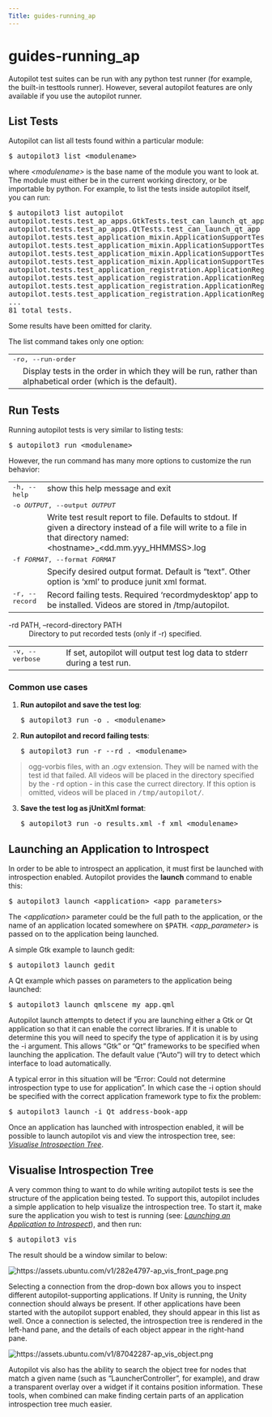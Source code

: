 ```yaml
---
Title: guides-running_ap
---
```


# guides-running_ap

<p>Autopilot test suites can be run with any python test runner (for example, the built-in testtools runner). However, several autopilot features are only available if you use the autopilot runner.</p>
<h2>List Tests<a class="headerlink" href="#list-tests" title="Permalink to this headline"></a></h2>
<p>Autopilot can list all tests found within a particular module:</p>
<pre>$ autopilot3 list &lt;modulename&gt;
</pre>
<p>where <em>&lt;modulename&gt;</em> is the base name of the module you want to look at. The module must either be in the current working directory, or be importable by python. For example, to list the tests inside autopilot itself, you can run:</p>
<pre>$ autopilot3 list autopilot
autopilot.tests.test_ap_apps.GtkTests.test_can_launch_qt_app
autopilot.tests.test_ap_apps.QtTests.test_can_launch_qt_app
autopilot.tests.test_application_mixin.ApplicationSupportTests.test_can_create
autopilot.tests.test_application_mixin.ApplicationSupportTests.test_launch_raises_ValueError_on_unknown_kwargs
autopilot.tests.test_application_mixin.ApplicationSupportTests.test_launch_raises_ValueError_on_unknown_kwargs_with_known
autopilot.tests.test_application_mixin.ApplicationSupportTests.test_launch_with_bad_types_raises_typeerror
autopilot.tests.test_application_registration.ApplicationRegistrationTests.test_can_register_new_application
autopilot.tests.test_application_registration.ApplicationRegistrationTests.test_can_unregister_application
autopilot.tests.test_application_registration.ApplicationRegistrationTests.test_registering_app_twice_raises_KeyError
autopilot.tests.test_application_registration.ApplicationRegistrationTests.test_unregistering_unknown_application_raises_KeyError
...
81 total tests.
</pre>
<p>Some results have been omitted for clarity.</p>
<p>The list command takes only one option:</p>
<table class="docutils option-list" frame="void" rules="none">
<col class="option" />
<col class="description" />
<tbody valign="top">
<tr><td class="option-group" colspan="2">
<kbd><span class="option">-r<var>o</var></span>, <span class="option">--run-order</span></kbd></td>
</tr>
<tr><td>&nbsp;</td><td>Display tests in the order in which they will be run,
rather than alphabetical order (which is the default).</td></tr>
</tbody>
</table>
<h2>Run Tests<a class="headerlink" href="#run-tests" title="Permalink to this headline"></a></h2>
<p>Running autopilot tests is very similar to listing tests:</p>
<pre>$ autopilot3 run &lt;modulename&gt;
</pre>
<p>However, the run command has many more options to customize the run behavior:</p>
<table class="docutils option-list" frame="void" rules="none">
<col class="option" />
<col class="description" />
<tbody valign="top">
<tr><td class="option-group">
<kbd><span class="option">-h</span>, <span class="option">--help</span></kbd></td>
<td>show this help message and exit</td></tr>
<tr><td class="option-group" colspan="2">
<kbd><span class="option">-o <var>OUTPUT</var></span>, <span class="option">--output <var>OUTPUT</var></span></kbd></td>
</tr>
<tr><td>&nbsp;</td><td>Write test result report to file. Defaults to stdout.
If given a directory instead of a file will write to a
file in that directory named:
&lt;hostname&gt;_&lt;dd.mm.yyy_HHMMSS&gt;.log</td></tr>
<tr><td class="option-group" colspan="2">
<kbd><span class="option">-f <var>FORMAT</var></span>, <span class="option">--format <var>FORMAT</var></span></kbd></td>
</tr>
<tr><td>&nbsp;</td><td>Specify desired output format. Default is &#8220;text&#8221;.
Other option is &#8216;xml&#8217; to produce junit xml format.</td></tr>
<tr><td class="option-group">
<kbd><span class="option">-r</span>, <span class="option">--record</span></kbd></td>
<td>Record failing tests. Required &#8216;recordmydesktop&#8217; app
to be installed. Videos are stored in /tmp/autopilot.</td></tr>
</tbody>
</table>
<dl class="docutils">
<dt>-rd PATH, &#8211;record-directory PATH</dt>
<dd>Directory to put recorded tests (only if -r)
specified.</dd>
</dl>
<table class="docutils option-list" frame="void" rules="none">
<col class="option" />
<col class="description" />
<tbody valign="top">
<tr><td class="option-group">
<kbd><span class="option">-v</span>, <span class="option">--verbose</span></kbd></td>
<td>If set, autopilot will output test log data to stderr
during a test run.</td></tr>
</tbody>
</table>
<h3>Common use cases<a class="headerlink" href="#common-use-cases" title="Permalink to this headline"></a></h3>
<ol class="arabic">
<li><p class="first"><strong>Run autopilot and save the test log</strong>:</p>
<pre>$ autopilot3 run -o . &lt;modulename&gt;
</pre>
</li>
</ol>
<blockquote>
</blockquote>
<ol class="arabic" start="2">
<li><p class="first"><strong>Run autopilot and record failing tests</strong>:</p>
<pre>$ autopilot3 run -r --rd . &lt;modulename&gt;
</pre>
</li>
</ol>
<blockquote>
ogg-vorbis</em> files, with an .ogv extension. They will be named with the test id that failed. All videos will be placed in the directory specified by the <tt class="docutils literal"><span class="pre">-rd</span></tt> option - in this case the currect directory. If this option is omitted, videos will be placed in <tt class="docutils literal"><span class="pre">/tmp/autopilot/</span></tt>.</blockquote>
<ol class="arabic" start="3">
<li><p class="first"><strong>Save the test log as jUnitXml format</strong>:</p>
<pre>$ autopilot3 run -o results.xml -f xml &lt;modulename&gt;
</pre>
</li>
</ol>
<blockquote>
</blockquote>
<span id="launching-application-to-introspect"></span><h2>Launching an Application to Introspect<a class="headerlink" href="#launching-an-application-to-introspect" title="Permalink to this headline"></a></h2>
<p>In order to be able to introspect an application, it must first be launched with introspection enabled. Autopilot provides the <strong>launch</strong> command to enable this:</p>
<pre>$ autopilot3 launch &lt;application&gt; &lt;app_parameters&gt;
</pre>
<p>The <em>&lt;application&gt;</em> parameter could be the full path to the application, or the name of an application located somewhere on <tt class="docutils literal"><span class="pre">$PATH</span></tt>. <em>&lt;app_parameter&gt;</em> is passed on to the application being launched.</p>
<p>A simple Gtk example to launch gedit:</p>
<pre>$ autopilot3 launch gedit
</pre>
<p>A Qt example which passes on parameters to the application being launched:</p>
<pre>$ autopilot3 launch qmlscene my_app.qml
</pre>
<p>Autopilot launch attempts to detect if you are launching either a Gtk or Qt application so that it can enable the correct libraries. If it is unable to determine this you will need to specify the type of application it is by using the -i argument. This allows &#8220;Gtk&#8221; or &#8220;Qt&#8221; frameworks to be specified when launching the application. The default value (&#8220;Auto&#8221;) will try to detect which interface to load automatically.</p>
<p>A typical error in this situation will be &#8220;Error: Could not determine introspection type to use for application&#8221;. In which case the -i option should be specified with the correct application framework type to fix the problem:</p>
<pre>$ autopilot3 launch -i Qt address-book-app
</pre>
<p>Once an application has launched with introspection enabled, it will be possible to launch autopilot vis and view the introspection tree, see: <a class="reference internal" href="#visualise-introspection-tree"><em>Visualise Introspection Tree</em></a>.</p>
<span id="id1"></span><h2>Visualise Introspection Tree<a class="headerlink" href="#visualise-introspection-tree" title="Permalink to this headline"></a></h2>
<p>A very common thing to want to do while writing autopilot tests is see the structure of the application being tested. To support this, autopilot includes a simple application to help visualize the introspection tree. To start it, make sure the application you wish to test is running (see: <a class="reference internal" href="#launching-application-to-introspect"><em>Launching an Application to Introspect</em></a>), and then run:</p>
<pre>$ autopilot3 vis
</pre>
<p>The result should be a window similar to below:</p>
<img alt="https://assets.ubuntu.com/v1/282e4797-ap_vis_front_page.png" />
<p>Selecting a connection from the drop-down box allows you to inspect different autopilot-supporting applications. If Unity is running, the Unity connection should always be present. If other applications have been started with the autopilot support enabled, they should appear in this list as well. Once a connection is selected, the introspection tree is rendered in the left-hand pane, and the details of each object appear in the right-hand pane.</p>
<img alt="https://assets.ubuntu.com/v1/87042287-ap_vis_object.png" />
<p>Autopilot vis also has the ability to search the object tree for nodes that match a given name (such as &#8220;LauncherController&#8221;, for example), and draw a transparent overlay over a widget if it contains position information. These tools, when combined can make finding certain parts of an application introspection tree much easier.</p>
